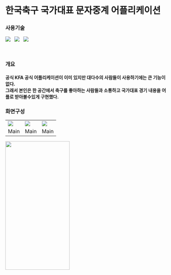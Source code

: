 # 한국축구 국가대표 문자중계 어플리케이션

<p>
  <h3>사용기술</h3>
</p>
<p>
<img src="https://img.shields.io/badge/Android-3DDC84?style=flat-square&logo=Android&logoColor=white"/> &nbsp
<img src="https://img.shields.io/badge/Java-007396?style=flat-square&logo=java&logoColor=white"/> &nbsp
 <img src="https://img.shields.io/badge/Firebase-FFCA28?style=flat-square&logo=firebase&logoColor=white"/> &nbsp
</p><br>
<div>
  <h3> 개요 </h3>
  <h4> 공식 KFA 공식 어플리케이션이 이미 있지만 대다수의 사람들이 사용하기에는 큰 기능이 없다.<br>
    그래서 본인은 한 공간에서 축구를 좋아하는 사람들과 소통하고 국가대표 경기 내용을 어플로 받아볼수있게 구현했다.</h4>
</div>

### 화면구성
<table>
  <tr>
    <td><img src="https://user-images.githubusercontent.com/77061558/139536582-cfffe5e1-4cb6-4a01-be79-bbf02e9c63eb.png" /></td><td><img src="https://user-images.githubusercontent.com/77061558/139536582-cfffe5e1-4cb6-4a01-be79-bbf02e9c63eb.png" /></td><td><img src="https://user-images.githubusercontent.com/77061558/139536582-cfffe5e1-4cb6-4a01-be79-bbf02e9c63eb.png" /></td>
  </tr>
   <tr>
      <td>Main</td><td>Main</td><td>Main</td>
  </tr>
</table>
<img src = "https://user-images.githubusercontent.com/77061558/139536582-cfffe5e1-4cb6-4a01-be79-bbf02e9c63eb.png" width="200" height ="400"/>
